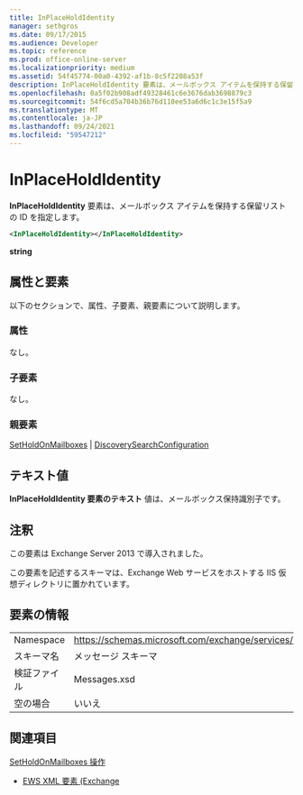 ```yaml
---
title: InPlaceHoldIdentity
manager: sethgros
ms.date: 09/17/2015
ms.audience: Developer
ms.topic: reference
ms.prod: office-online-server
ms.localizationpriority: medium
ms.assetid: 54f45774-00a0-4392-af1b-8c5f2208a53f
description: InPlaceHoldIdentity 要素は、メールボックス アイテムを保持する保留リストの ID を指定します。
ms.openlocfilehash: 0a5f02b908adf49328461c6e3676dab3698879c3
ms.sourcegitcommit: 54f6cd5a704b36b76d110ee53a6d6c1c3e15f5a9
ms.translationtype: MT
ms.contentlocale: ja-JP
ms.lasthandoff: 09/24/2021
ms.locfileid: "59547212"
---
```

# <a name="inplaceholdidentity"></a>InPlaceHoldIdentity

**InPlaceHoldIdentity** 要素は、メールボックス アイテムを保持する保留リストの ID を指定します。 
  
```XML
<InPlaceHoldIdentity></InPlaceHoldIdentity>
```

 **string**
## <a name="attributes-and-elements"></a>属性と要素

以下のセクションで、属性、子要素、親要素について説明します。
  
### <a name="attributes"></a>属性

なし。
  
### <a name="child-elements"></a>子要素

なし。
  
### <a name="parent-elements"></a>親要素

[SetHoldOnMailboxes](setholdonmailboxes.md)  | [DiscoverySearchConfiguration](discoverysearchconfiguration.md)
  
## <a name="text-value"></a>テキスト値

**InPlaceHoldIdentity 要素のテキスト** 値は、メールボックス保持識別子です。 
  
## <a name="remarks"></a>注釈

この要素は Exchange Server 2013 で導入されました。
  
この要素を記述するスキーマは、Exchange Web サービスをホストする IIS 仮想ディレクトリに置かれています。
  
## <a name="element-information"></a>要素の情報

|||
|:-----|:-----|
|Namespace  <br/> |https://schemas.microsoft.com/exchange/services/2006/messages  <br/> |
|スキーマ名  <br/> |メッセージ スキーマ  <br/> |
|検証ファイル  <br/> |Messages.xsd  <br/> |
|空の場合  <br/> |いいえ  <br/> |
   
## <a name="see-also"></a>関連項目



[SetHoldOnMailboxes 操作](setholdonmailboxes-operation.md)


- [EWS XML 要素 (Exchange](ews-xml-elements-in-exchange.md)

